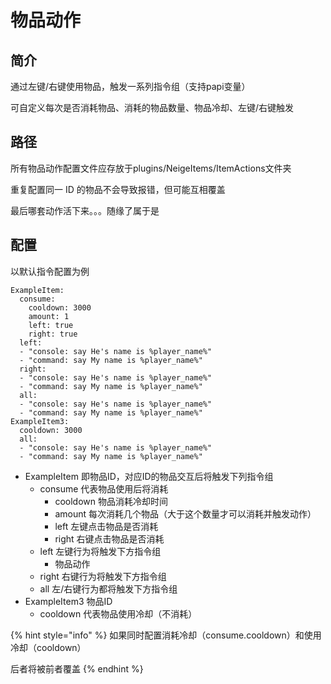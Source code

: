 # 物品动作

## 简介

通过左键/右键使用物品，触发一系列指令组（支持papi变量）

可自定义每次是否消耗物品、消耗的物品数量、物品冷却、左键/右键触发

## 路径

所有物品动作配置文件应存放于plugins/NeigeItems/ItemActions文件夹

重复配置同一 ID 的物品不会导致报错，但可能互相覆盖

最后哪套动作活下来。。。随缘了属于是

## 配置

以默认指令配置为例

```
ExampleItem:
  consume:
    cooldown: 3000
    amount: 1
    left: true
    right: true
  left:
  - "console: say He's name is %player_name%"
  - "command: say My name is %player_name%"
  right: 
  - "console: say He's name is %player_name%"
  - "command: say My name is %player_name%"
  all: 
  - "console: say He's name is %player_name%"
  - "command: say My name is %player_name%"
ExampleItem3:
  cooldown: 3000
  all: 
  - "console: say He's name is %player_name%"
  - "command: say My name is %player_name%"
```

* ExampleItem 即物品ID，对应ID的物品交互后将触发下列指令组
  * consume 代表物品使用后将消耗
    * cooldown 物品消耗冷却时间
    * amount 每次消耗几个物品（大于这个数量才可以消耗并触发动作）
    * left 左键点击物品是否消耗
    * right 右键点击物品是否消耗
  * left 左键行为将触发下方指令组
    * 物品动作
  * right 右键行为将触发下方指令组
  * all 左/右键行为都将触发下方指令组
* ExampleItem3 物品ID
  * cooldown 代表物品使用冷却（不消耗）

{% hint style="info" %}
如果同时配置消耗冷却（consume.cooldown）和使用冷却（cooldown）

后者将被前者覆盖
{% endhint %}
